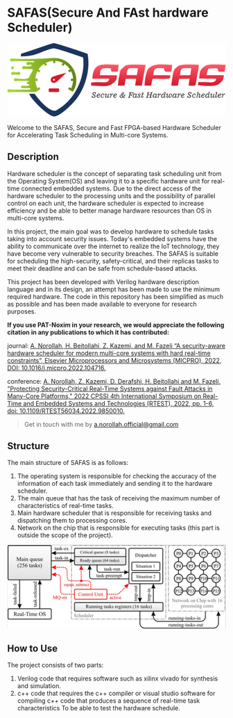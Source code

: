 # SAFAS(Secure And FAst hardware Scheduler)

![alt text](https://github.com/amin-norollah/safas/blob/main/Logo-SAFAS.png)

Welcome to the SAFAS, Secure and Fast FPGA-based Hardware Scheduler for Accelerating Task Scheduling in Multi-core Systems.


Description
------------
Hardware scheduler is the concept of separating task scheduling unit from the Operating System(OS) and leaving it to a specific hardware unit for real-time connected embedded systems. Due to the direct access of the hardware scheduler to the processing units and the possibility of parallel control on each unit, the hardware scheduler is expected to increase efficiency and be able to better manage hardware resources than OS in multi-core systems.

In this project, the main goal was to develop hardware to schedule tasks taking into account security issues. Today's embedded systems have the ability to communicate over the internet to realize the IoT technology, they have become very vulnerable to security breaches. The SAFAS is suitable for scheduling the high-security, safety-critical, and their replicas tasks to meet their deadline and can be safe from schedule-based attacks.

This project has been developed with Verilog hardware description language and in its design, an attempt has been made to use the minimum required hardware. The code in this repository has been simplified as much as possible and has been made available to everyone for research purposes.

**If you use PAT-Noxim in your research, we would appreciate the following citation in any publications to which it has contributed:**

journal: [A. Norollah, H. Beitollahi, Z. Kazemi, and M. Fazeli “A security-aware hardware scheduler for modern multi-core systems with hard real-time constraints”, Elsevier Microprocessors and Microsystems (MICPRO), 2022, DOI: 10.1016/j.micpro.2022.104716.](https://doi.org/10.1016/j.micpro.2022.104716)

conference: [A. Norollah, Z. Kazemi, D. Derafshi, H. Beitollahi and M. Fazeli, "Protecting Security-Critical Real-Time Systems against Fault Attacks in Many-Core Platforms," 2022 CPSSI 4th International Symposium on Real-Time and Embedded Systems and Technologies (RTEST), 2022, pp. 1-6, doi: 10.1109/RTEST56034.2022.9850010.](https://doi.org/10.1109/RTEST56034.2022.9850010)

 >Get in touch with me by [a.norollah.official@gmail.com](mailto:a.norollah.official@gmail.com)

Structure
------------
The main structure of SAFAS is as follows:

1. The operating system is responsible for checking the accuracy of the information of each task immediately and sending it to the hardware scheduler.
2. The main queue that has the task of receiving the maximum number of characteristics of real-time tasks.
3. Main hardware scheduler that is responsible for receiving tasks and dispatching them to processing cores.
4. Network on the chip that is responsible for executing tasks (this part is outside the scope of the project).

![alt text](https://github.com/amin-norollah/safas/blob/main/MainArchitecture.jpg)

How to Use
------------
The project consists of two parts:

1. Verilog code that requires software such as xilinx vivado for synthesis and simulation.
2. c++ code that requires the c++ compiler or visual studio software for compiling c++ code that produces a sequence of real-time task characteristics To be able to test the hardware schedule.

